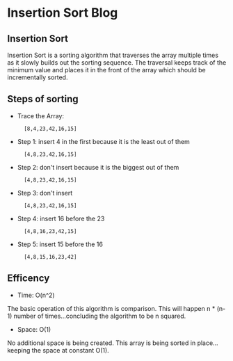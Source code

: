 # Insertion Sort Blog

## Insertion Sort

Insertion Sort is a sorting algorithm that traverses the array multiple times as it slowly builds out the sorting sequence. The traversal keeps track of the minimum value and places it in the front of the array which should be incrementally sorted.

## Steps of sorting 

- Trace the Array: 
 
        [8,4,23,42,16,15]

- Step 1: insert 4 in the first because it is the least out of them

        [4,8,23,42,16,15]

- Step 2: don't insert because it is the biggest out of them

        [4,8,23,42,16,15]

- Step 3: don't insert

        [4,8,23,42,16,15]

- Step 4: insert 16 before the 23

        [4,8,16,23,42,15]

- Step 5: insert 15 before the 16

        [4,8,15,16,23,42]


## Efficency

- Time: O(n^2)

The basic operation of this algorithm is comparison. This will happen n * (n-1) number of times…concluding the algorithm to be n squared.

- Space: O(1)

No additional space is being created. This array is being sorted in place…keeping the space at constant O(1).
